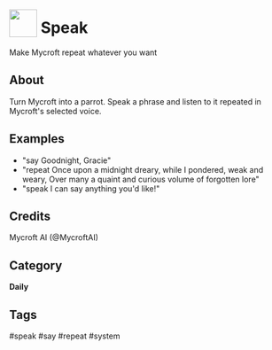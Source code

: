 # <img src='https://rawgithub.com/FortAwesome/Font-Awesome/master/advanced-options/raw-svg/solid/bullhorn.svg' card_color='#22a7f0' width='50' height='50' style='vertical-align:bottom'/> Speak
Make Mycroft repeat whatever you want

## About
Turn Mycroft into a parrot.  Speak a phrase and listen to it repeated in Mycroft's selected voice. 

## Examples
* "say Goodnight, Gracie"
* "repeat Once upon a midnight dreary, while I pondered, weak and weary, Over many a quaint and curious volume of forgotten lore"
* "speak I can say anything you'd like!"

## Credits
Mycroft AI (@MycroftAI)

## Category
**Daily**

## Tags
#speak
#say
#repeat
#system
